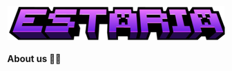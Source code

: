 ![Header](https://raw.githubusercontent.com/estaria-world/.github/main/estaria.png)

## About us 🙋‍♀️

